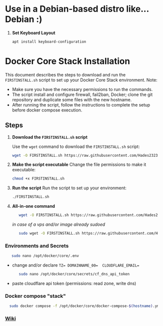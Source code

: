 # Use in a Debian-based distro like... Debian :)

1. **Set Keyboard Layout**
   ```bash
   apt install keyboard-configuration
   ```

# Docker Core Stack Installation

This document describes the steps to download and run the `FIRSTINSTALL.sh` script to set up your Docker Core Stack environment.
Note:
* Make sure you have the necessary permissions to run the commands.
* The script install and configure firewall, fail2ban, Docker; clone the git repository and duplicate some files with the new hostname.
* After running the script, follow the instructions to complete the setup before docker compose execution.

## Steps

1. **Download the `FIRSTINSTALL.sh` script**

   Use the `wget` command to download the `FIRSTINSTALL.sh` script:

   ```bash
   wget -O FIRSTINSTALL.sh https://raw.githubusercontent.com/Hades2323/DockerCore/refs/heads/main/scripts/FIRSTINSTALL.sh
   ```

2. **Make the script executable**
   Change the file permissions to make it executable:
   ```bash
   chmod +x FIRSTINSTALL.sh
   ```

3. **Run the script**
   Run the script to set up your environment:
   ```bash
   ./FIRSTINSTALL.sh
   ```

4. **All-in-one command**
   ```bash
      wget -O FIRSTINSTALL.sh https://raw.githubusercontent.com/Hades2323/DockerCore/refs/heads/main/scripts/FIRSTINSTALL.sh && chmod +x FIRSTINSTALL.sh && bash FIRSTINSTALL.sh
   ```
   *in case of a vps and/or image already sudoed*
   ```bash
      sudo wget -O FIRSTINSTALL.sh https://raw.githubusercontent.com/Hades2323/DockerCore/refs/heads/main/scripts/FIRSTINSTALL.sh && sudo chmod +x FIRSTINSTALL.sh && sudo bash FIRSTINSTALL.sh
   
   ```

### Environments and Secrets

   ```bash
      sudo nano /opt/docker/core/.env
   ```
* change and/or declare
`
  TZ=
  DOMAINNAME_00= 
  CLOUDFLARE_EMAIL=
`

   ```bash
      sudo nano /opt/docker/core/secrets/cf_dns_api_token
   ```
* paste cloudflare api token (permissions: read zone, write dns)

### Docker compose "stack"
  ```bash
    sudo docker compose -f /opt/docker/core/docker-compose-$(hostname).yml --profile all --profile core --profile media --profile downloads --profile arrs --profile dbs up -d
  ```

### [Wiki](https://github.com/Hades2323/DockerCore/wiki)

